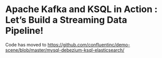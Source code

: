 # Apache Kafka and KSQL in Action : Let’s Build a Streaming Data Pipeline!

Code has moved to https://github.com/confluentinc/demo-scene/blob/master/mysql-debezium-ksql-elasticsearch/
